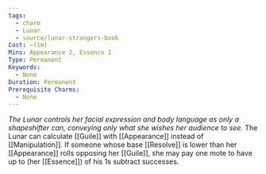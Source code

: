 ```yaml
---
tags:
  - charm
  - Lunar
  - source/lunar-strangers-book
Cost: —(1m)
Mins: Appearance 2, Essence 1
Type: Permanent
Keywords:
  - None
Duration: Permanent
Prerequisite Charms:
  - None
---
```

*The Lunar controls her facial expression and body language as only a shapeshifter can, conveying only what she wishes her audience to see.*
The Lunar can calculate [[Guile]] with [[Appearance]] instead of [[Manipulation]]. If someone whose base [[Resolve]] is lower than her [[Appearance]] rolls opposing her [[Guile]], she may pay one mote to have up to (her [[Essence]]) of his 1s subtract successes.